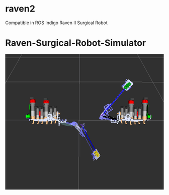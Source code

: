 raven2
======
Compatible in ROS Indigo 
Raven II Surgical Robot
# Raven-Surgical-Robot-Simulator
![alt tag](https://raw.githubusercontent.com/abbkrish/Raven-Surgical-Robot-Simulator/master/Screenshot%202015-04-01%2023.40.55.png)
